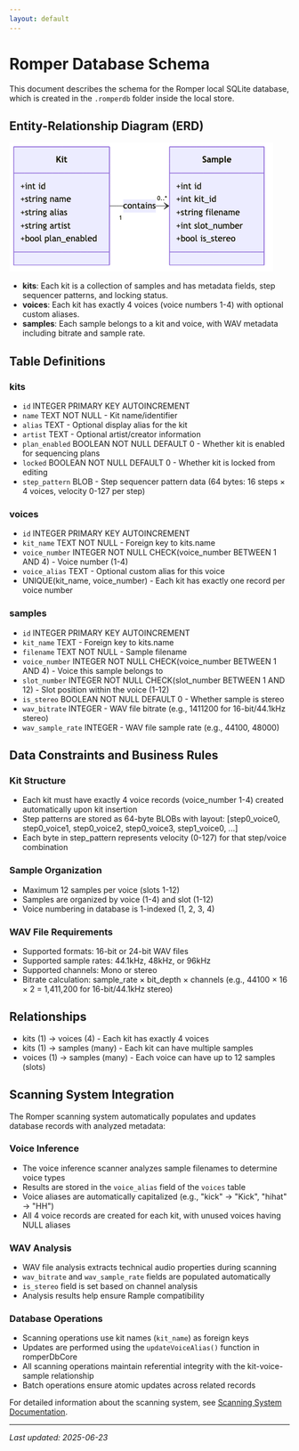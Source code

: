 ```yaml
---
layout: default
---
```


# Romper Database Schema

This document describes the schema for the Romper local SQLite database, which is created in the `.romperdb` folder inside the local store.

## Entity-Relationship Diagram (ERD)

![Romper DB ERD](./romper-db-erd.png)

- **kits**: Each kit is a collection of samples and has metadata fields, step sequencer patterns, and locking status.
- **voices**: Each kit has exactly 4 voices (voice numbers 1-4) with optional custom aliases.
- **samples**: Each sample belongs to a kit and voice, with WAV metadata including bitrate and sample rate.

## Table Definitions

### kits
- `id` INTEGER PRIMARY KEY AUTOINCREMENT
- `name` TEXT NOT NULL - Kit name/identifier
- `alias` TEXT - Optional display alias for the kit
- `artist` TEXT - Optional artist/creator information
- `plan_enabled` BOOLEAN NOT NULL DEFAULT 0 - Whether kit is enabled for sequencing plans
- `locked` BOOLEAN NOT NULL DEFAULT 0 - Whether kit is locked from editing
- `step_pattern` BLOB - Step sequencer pattern data (64 bytes: 16 steps × 4 voices, velocity 0-127 per step)

### voices
- `id` INTEGER PRIMARY KEY AUTOINCREMENT
- `kit_name` TEXT NOT NULL - Foreign key to kits.name
- `voice_number` INTEGER NOT NULL CHECK(voice_number BETWEEN 1 AND 4) - Voice number (1-4)
- `voice_alias` TEXT - Optional custom alias for this voice
- UNIQUE(kit_name, voice_number) - Each kit has exactly one record per voice number

### samples
- `id` INTEGER PRIMARY KEY AUTOINCREMENT
- `kit_name` TEXT - Foreign key to kits.name
- `filename` TEXT NOT NULL - Sample filename
- `voice_number` INTEGER NOT NULL CHECK(voice_number BETWEEN 1 AND 4) - Voice this sample belongs to
- `slot_number` INTEGER NOT NULL CHECK(slot_number BETWEEN 1 AND 12) - Slot position within the voice (1-12)
- `is_stereo` BOOLEAN NOT NULL DEFAULT 0 - Whether sample is stereo
- `wav_bitrate` INTEGER - WAV file bitrate (e.g., 1411200 for 16-bit/44.1kHz stereo)
- `wav_sample_rate` INTEGER - WAV file sample rate (e.g., 44100, 48000)

## Data Constraints and Business Rules

### Kit Structure
- Each kit must have exactly 4 voice records (voice_number 1-4) created automatically upon kit insertion
- Step patterns are stored as 64-byte BLOBs with layout: [step0_voice0, step0_voice1, step0_voice2, step0_voice3, step1_voice0, ...]
- Each byte in step_pattern represents velocity (0-127) for that step/voice combination

### Sample Organization
- Maximum 12 samples per voice (slots 1-12)
- Samples are organized by voice (1-4) and slot (1-12)
- Voice numbering in database is 1-indexed (1, 2, 3, 4)

### WAV File Requirements
- Supported formats: 16-bit or 24-bit WAV files
- Supported sample rates: 44.1kHz, 48kHz, or 96kHz
- Supported channels: Mono or stereo
- Bitrate calculation: sample_rate × bit_depth × channels (e.g., 44100 × 16 × 2 = 1,411,200 for 16-bit/44.1kHz stereo)

## Relationships
- kits (1) → voices (4) - Each kit has exactly 4 voices
- kits (1) → samples (many) - Each kit can have multiple samples
- voices (1) → samples (many) - Each voice can have up to 12 samples (slots)

## Scanning System Integration

The Romper scanning system automatically populates and updates database records with analyzed metadata:

### Voice Inference
- The voice inference scanner analyzes sample filenames to determine voice types
- Results are stored in the `voice_alias` field of the `voices` table
- Voice aliases are automatically capitalized (e.g., "kick" → "Kick", "hihat" → "HH")
- All 4 voice records are created for each kit, with unused voices having NULL aliases

### WAV Analysis
- WAV file analysis extracts technical audio properties during scanning
- `wav_bitrate` and `wav_sample_rate` fields are populated automatically
- `is_stereo` field is set based on channel analysis
- Analysis results help ensure Rample compatibility

### Database Operations
- Scanning operations use kit names (`kit_name`) as foreign keys
- Updates are performed using the `updateVoiceAlias()` function in romperDbCore
- All scanning operations maintain referential integrity with the kit-voice-sample relationship
- Batch operations ensure atomic updates across related records

For detailed information about the scanning system, see [Scanning System Documentation](./scanning-system.md).

---

_Last updated: 2025-06-23_

<!-- Schema and diagrams confirmed up to date with electron/main/db/romperDbCore.ts as of 2025-06-23 -->
